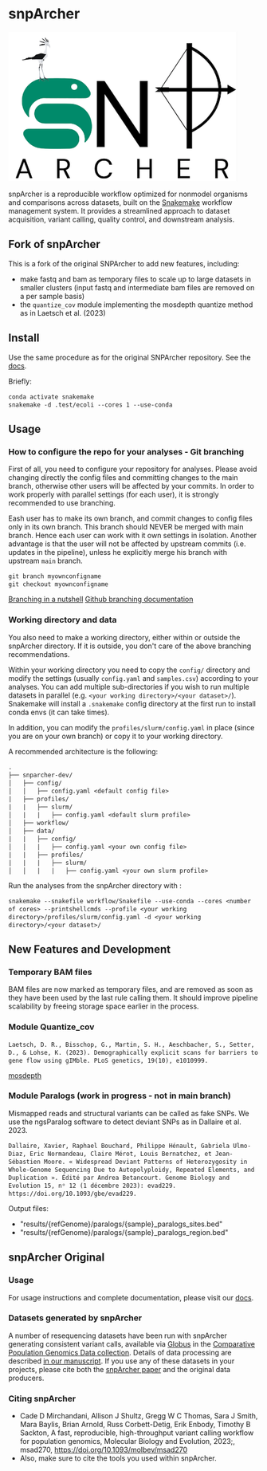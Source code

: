 # snpArcher

<img src="./docs/img/logo.png" alt="snpArcher logo" height="300"/>


snpArcher is a reproducible workflow optimized for nonmodel organisms and comparisons across datasets, built on the [Snakemake](https://snakemake.readthedocs.io/en/stable/index.html#) workflow management system. It provides a streamlined approach to dataset acquisition, variant calling, quality control, and downstream analysis.


## Fork of snpArcher

This is a fork of the original SNPArcher to add new features, including:
* make fastq and bam as temporary files to scale up to large datasets in smaller clusters (input fastq and intermediate bam files are removed on a per sample basis)
* the `quantize_cov` module implementing the mosdepth quantize method as in Laetsch et al. (2023)


## Install

Use the same procedure as for the original SNPArcher repository. See the [docs](https://snparcher.readthedocs.io/en/latest/).

Briefly:

```
conda activate snakemake
snakemake -d .test/ecoli --cores 1 --use-conda
```

## Usage


### How to configure the repo for your analyses - Git branching

First of all, you need to configure your repository for analyses. Please avoid changing directly the config files and committing changes to the main branch, otherwise other users will be affected by your commits. In order to work properly with parallel settings (for each user), it is strongly recommended to use branching.

Eash user has to make its own branch, and commit changes to config files only in its own branch. This branch should NEVER be merged with main branch. Hence each user can work with it own settings in isolation. Another advantage is that the user will not be affected by upstream commits (i.e. updates in the pipeline), unless he explicitly merge his branch with upstream `main` branch.

```
git branch myownconfigname
git checkout myownconfigname
```


[Branching in a nutshell](https://git-scm.com/book/en/v2/Git-Branching-Branches-in-a-Nutshell)
[Github branching documentation](https://docs.github.com/en/repositories/configuring-branches-and-merges-in-your-repository)


### Working directory and data


You also need to make a working directory, either within or outside the snpArcher directory. If it is outside, you don't care of the above branching recommendations.

Within your working directory you need to copy the `config/` directory and modify the settings (usually `config.yaml` and `samples.csv`) according to your analyses. You can add multiple sub-directories if you wish to run multiple datasets in parallel (e.g. `<your working directory>/<your dataset>/`). Snakemake will install a `.snakemake` config directory at the first run to install conda envs (it can take times).

In addition, you can modify the `profiles/slurm/config.yaml` in place (since you are on your own branch) or copy it to your working directory.

A recommended architecture is the following:

```
.
├── snparcher-dev/
│   ├── config/
│   │   ├── config.yaml <default config file>
|   ├── profiles/
|   |   ├── slurm/
│   |   |   ├── config.yaml <default slurm profile>
│   ├── workflow/
│   ├── data/
|   |   ├── config/
│   │   |   ├── config.yaml <your own config file>
|   |   ├── profiles/
|   |   |   ├── slurm/
│   │   |   |   ├── config.yaml <your own slurm profile>
```



Run the analyses from the snpArcher directory with :

```
snakemake --snakefile workflow/Snakefile --use-conda --cores <number of cores> --printshellcmds --profile <your working directory>/profiles/slurm/config.yaml -d <your working directory>/<your dataset>/
```





## New Features and Development


### Temporary BAM files

BAM files are now marked as temporary files, and are removed as soon as they have been used by the last rule calling them. It should improve pipeline scalability by freeing storage space earlier in the process.

### Module Quantize_cov

```
Laetsch, D. R., Bisschop, G., Martin, S. H., Aeschbacher, S., Setter, D., & Lohse, K. (2023). Demographically explicit scans for barriers to gene flow using gIMble. PLoS genetics, 19(10), e1010999.
```

[mosdepth](https://github.com/brentp/mosdepth)


### Module Paralogs (work in progress - not in main branch)

Mismapped reads and structural variants can be called as fake SNPs. We use the ngsParalog software to detect deviant SNPs as in Dallaire et al. 2023.



```
Dallaire, Xavier, Raphael Bouchard, Philippe Hénault, Gabriela Ulmo-Diaz, Eric Normandeau, Claire Mérot, Louis Bernatchez, et Jean-Sébastien Moore. « Widespread Deviant Patterns of Heterozygosity in Whole-Genome Sequencing Due to Autopolyploidy, Repeated Elements, and Duplication ». Édité par Andrea Betancourt. Genome Biology and Evolution 15, nᵒ 12 (1 décembre 2023): evad229. https://doi.org/10.1093/gbe/evad229.
```

Output files:
* "results/{refGenome}/paralogs/{sample}_paralogs_sites.bed"
* "results/{refGenome}/paralogs/{sample}_paralogs_region.bed"



## snpArcher Original

### Usage
For usage instructions and complete documentation, please visit our [docs](https://snparcher.readthedocs.io/en/latest/).

### Datasets generated by snpArcher
A number of resequencing datasets have been run with snpArcher generating consistent variant calls, available via [Globus](https://www.globus.org/) in the [Comparative Population Genomics Data collection](https://app.globus.org/file-manager?origin_id=a6580c44-09fd-11ee-be16-195c41bc0be4&origin_path=%2F). Details of data processing are described [in our manuscript](https://www.biorxiv.org/content/10.1101/2023.06.22.546168v1). If you use any of these datasets in your projects, please cite both the [snpArcher paper](https://www.biorxiv.org/content/10.1101/2023.06.22.546168v1) and the original data producers.

### Citing snpArcher
- Cade D Mirchandani, Allison J Shultz, Gregg W C Thomas, Sara J Smith, Mara Baylis, Brian Arnold, Russ Corbett-Detig, Erik Enbody, Timothy B Sackton, A fast, reproducible, high-throughput variant calling workflow for population genomics, Molecular Biology and Evolution, 2023;, msad270, https://doi.org/10.1093/molbev/msad270
- Also, make sure to cite the tools you used within snpArcher.
